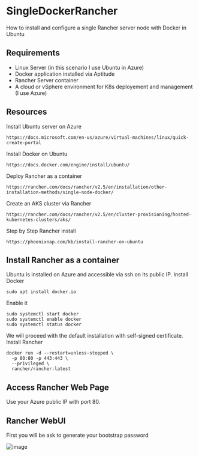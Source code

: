 # SingleDockerRancher
How to install and configure a single Rancher server node with Docker in Ubuntu

## Requirements
- Linux Server (in this scenario I use Ubuntu in Azure)
- Docker application installed via Aptitude
- Rancher Server container
- A cloud or vSphere environment for K8s deployement and management (I use Azure)

## Resources
Install Ubuntu server on Azure
```
https://docs.microsoft.com/en-us/azure/virtual-machines/linux/quick-create-portal
```

Install Docker on Ubuntu
```
https://docs.docker.com/engine/install/ubuntu/
```

Deploy Rancher as a container
```
https://rancher.com/docs/rancher/v2.5/en/installation/other-installation-methods/single-node-docker/
```

Create an AKS cluster via Rancher
```
https://rancher.com/docs/rancher/v2.5/en/cluster-provisioning/hosted-kubernetes-clusters/aks/
```

Step by Step Rancher install
```
https://phoenixnap.com/kb/install-rancher-on-ubuntu
```

## Install Rancher as a container
Ubuntu is installed on Azure and accessible via ssh on its public IP.
Install Docker
```
sudo apt install docker.io
```
Enable it
```
sudo systemctl start docker
sudo systemctl enable docker
sudo systemctl status docker
```

We will proceed with the default installation with self-signed certificate.
Install Rancher
```
docker run -d --restart=unless-stopped \
  -p 80:80 -p 443:443 \
  --privileged \
  rancher/rancher:latest
```

## Access Rancher Web Page
Use your Azure public IP with port 80.

## Rancher WebUI
First you will be ask to generate your bootstrap password

![image](https://user-images.githubusercontent.com/101111449/161516582-7747bcc4-e8f3-43d3-8285-0f499b96fa77.png)




